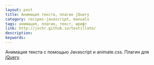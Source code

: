 ```yaml
---
layout: post
title: Анимация текста, плагин jQuery
category: recipes-javascript, manuals
tags: анимация, плагин, текст, шрифт
link: http://jschr.github.io/textillate/
description:
keywords:
---
```


<p>Анимация текста с помощью Javascript и animate.css. Плагин для <a href="/search/id28">jQuery</a>.</p>
